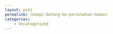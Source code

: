 ```yaml
---
layout: post
permalink: /mimpi-datang-ke-pernikahan-teman/
categories:
    - Uncategorized
---
```


